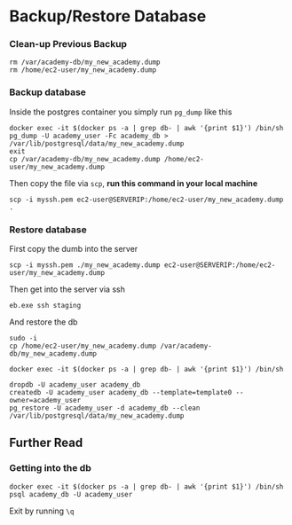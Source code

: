# Backup/Restore Database

### Clean-up Previous Backup

```text
rm /var/academy-db/my_new_academy.dump
rm /home/ec2-user/my_new_academy.dump
```

###  Backup database

Inside the postgres container you simply run `pg_dump` like this

```text
docker exec -it $(docker ps -a | grep db- | awk '{print $1}') /bin/sh
pg_dump -U academy_user -Fc academy_db > /var/lib/postgresql/data/my_new_academy.dump
exit
cp /var/academy-db/my_new_academy.dump /home/ec2-user/my_new_academy.dump
```

Then copy the file via `scp`, **run this command in your local machine**  

```text
scp -i myssh.pem ec2-user@SERVERIP:/home/ec2-user/my_new_academy.dump .
```

### Restore database

First copy the dumb into the server

```text
scp -i myssh.pem ./my_new_academy.dump ec2-user@SERVERIP:/home/ec2-user/my_new_academy.dump
```

Then get into the server via ssh

```text
eb.exe ssh staging
```

And restore the db

```text
sudo -i
cp /home/ec2-user/my_new_academy.dump /var/academy-db/my_new_academy.dump

docker exec -it $(docker ps -a | grep db- | awk '{print $1}') /bin/sh

dropdb -U academy_user academy_db
createdb -U academy_user academy_db --template=template0 --owner=academy_user
pg_restore -U academy_user -d academy_db --clean /var/lib/postgresql/data/my_new_academy.dump
```

## Further Read

### Getting into the db

```text
docker exec -it $(docker ps -a | grep db- | awk '{print $1}') /bin/sh
psql academy_db -U academy_user
```

Exit by running `\q`

